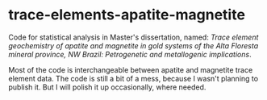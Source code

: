 # trace-elements-apatite-magnetite
Code for statistical analysis in Master's dissertation, named: *Trace element geochemistry of apatite and magnetite in gold systems of the Alta Floresta mineral province, NW Brazil: Petrogenetic and metallogenic implications*.

Most of the code is interchangeable between apatite and magnetite trace element data.
The code is still a bit of a mess, because I wasn't planning to publish it. But I will polish it up occasionally, where needed.
